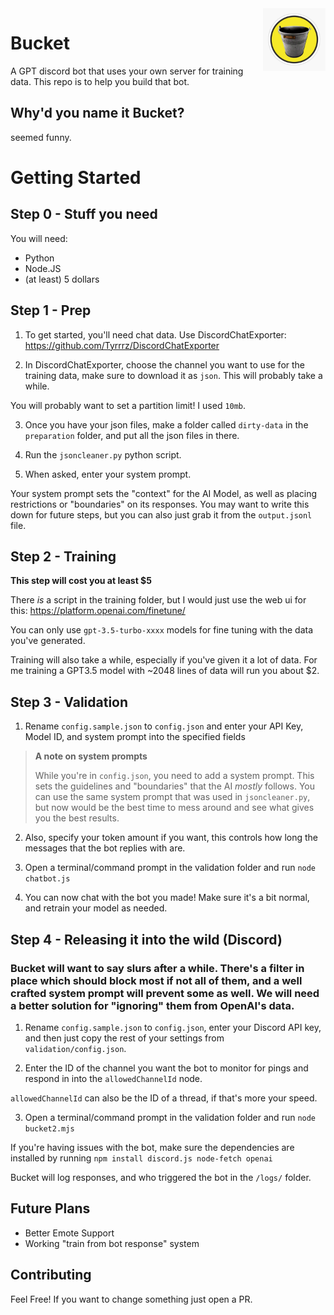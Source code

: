 <img src='bucket.jpg' width='100' align="right">

# Bucket

A GPT discord bot that uses your own server for training data. This repo is to help you build that bot.

## Why'd you name it Bucket?
seemed funny.

# Getting Started

## Step 0 - Stuff you need
You will need:
- Python
- Node.JS
- (at least) 5 dollars

## Step 1 - Prep
  1. To get started, you'll need chat data. Use DiscordChatExporter: https://github.com/Tyrrrz/DiscordChatExporter

  2. In DiscordChatExporter, choose the channel you want to use for the training data, make sure to download it as `json`. This will probably take a while.

 You will probably want to set a partition limit! I used `10mb`.

  3. Once you have your json files, make a folder called `dirty-data` in the `preparation` folder, and put all the json files in there.

  4. Run the `jsoncleaner.py` python script.

  5. When asked, enter your system prompt. 
  
  Your system prompt sets the "context" for the AI Model, as well as placing restrictions or "boundaries" on its responses. You may want to write this down for future steps, but you can also just grab it from the `output.jsonl` file.


## Step 2 - Training
**This step will cost you at least $5**

There *is* a script in the training folder, but I would just use the web ui for this: https://platform.openai.com/finetune/

You can only use `gpt-3.5-turbo-xxxx` models for fine tuning with the data you've generated.

Training will also take a while, especially if you've given it a lot of data. For me training a GPT3.5 model with ~2048 lines of data will run you about $2.

## Step 3 - Validation

1. Rename `config.sample.json` to `config.json` and enter your API Key, Model ID, and system prompt into the specified fields

> **A note on system prompts**
> 
> While you're in `config.json`, you need to add a system prompt. This sets the guidelines and "boundaries" that the AI *mostly* follows. You can use the same system prompt that was used in `jsoncleaner.py`, but now would be the best time to mess around and see what gives you the best results. 

2. Also, specify your token amount if you want, this controls how long the messages that the bot replies with are. 

3. Open a terminal/command prompt in the validation folder and run `node chatbot.js`

4. You can now chat with the bot you made! Make sure it's a bit normal, and retrain your model as needed.

## Step 4 - Releasing it into the wild (Discord)

### Bucket will want to say slurs after a while. There's a filter in place which should block most if not all of them, and a well crafted system prompt will prevent some as well. We will need a better solution for "ignoring" them from OpenAI's data.

1. Rename `config.sample.json` to `config.json`, enter your Discord API key, and then just copy the rest of your settings from `validation/config.json`.

2. Enter the ID of the channel you want the bot to monitor for pings and respond in into the `allowedChannelId` node.

`allowedChannelId` can also be the ID of a thread, if that's more your speed.
 
3. Open a terminal/command prompt in the validation folder and run `node bucket2.mjs`

If you're having issues with the bot, make sure the dependencies are installed by running `npm install discord.js node-fetch openai`

Bucket will log responses, and who triggered the bot in the `/logs/` folder. 

## Future Plans
- Better Emote Support
- Working "train from bot response" system

## Contributing
Feel Free! If you want to change something just open a PR.